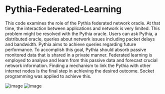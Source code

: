 # Pythia-Federated-Learning

This code examines the role of the Pythia federated network oracle. At that time, the interaction between applications and network is very limited. This problem might be resolved with the Pythia oracle. Users can ask Pythia, a distributed oracle, queries about network issues including packet delays and bandwidth. Pythia aims to achieve queries regarding future performance. To accomplish this goal, Pythia should absorb passive monitored data that is shared in a private manner. Federated learning is employed to analyse and learn from this passive data and forecast crucial network information. Finding a mechanism to link the Pythia with other internet nodes is the final step in achieving the desired outcome. Socket programming was applied to achieve this.

![image](https://user-images.githubusercontent.com/118454716/220411154-b9fb1f6b-c123-451a-99e5-e79b822dc4e9.png) ![image](https://user-images.githubusercontent.com/118454716/220411120-6cff18a3-37c7-494e-987c-9e1c5c0b6cca.png)
